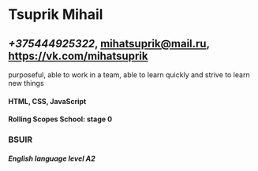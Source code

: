 # **Tsuprik Mihail**
## *+375444925322*, mihatsuprik@mail.ru, https://vk.com/mihatsuprik
 purposeful, able to work in a team, able to learn quickly and strive to learn new things
#### **HTML, CSS, JavaScript**
#### Rolling Scopes School: stage 0
### **BSUIR**
##### English language level **A2**